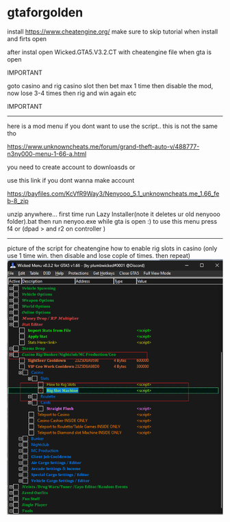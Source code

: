 # gtaforgolden



install https://www.cheatengine.org/ make sure to skip tutorial when install and firts open


after instal open Wicked.GTA5.V3.2.CT with cheatengine file when gta is open 


IMPORTANT

goto casino and rig casino slot then bet max 1 time then disable the mod, now  lose 3-4 times then rig and win again etc

IMPORTANT


-------------------------------------------------------------------------------------

here is a mod menu if you dont want to use the script.. this is not the same tho

https://www.unknowncheats.me/forum/grand-theft-auto-v/488777-n3ny000-menu-1-66-a.html 

you need to create account to downloasds or 

use this link if you dont wanna make account

https://bayfiles.com/KcVfR9Way3/Nenyooo_5.1_unknowncheats.me_1.66_feb-8_zip

unzip anywhere...
first time run Lazy Installer(note it deletes ur old nenyooo folder).bat
then run nenyoo.exe while gta is open :)
to use this menu press f4 or (dpad > and r2 on controller )




----------------------------------------------------
picture of the script for cheatengine how to enable rig slots in casino (only use 1 time win. then disable and lose cople of times. then repeat)
![alt text](https://raw.githubusercontent.com/ScriptsAndApps/gtaforgolden/main/slot.png)
